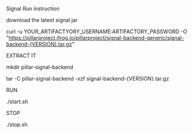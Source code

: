 Signal Run instruction


download the latest signal jar

curl -u YOUR_ARTIFACTYORY_USERNAME:ARTIFACTORY_PASSWORD -O "https://pillarproject.jfrog.io/pillarproject/signal-backend-generic/signal-backend-{VERSION}.tar.gz"  



EXTRACT IT


mkdir pillar-signal-backend

tar -C pillar-signal-backend -xzf  signal-backend-{VERSION}.tar.gz

RUN

./start.sh


STOP

./stop.sh
